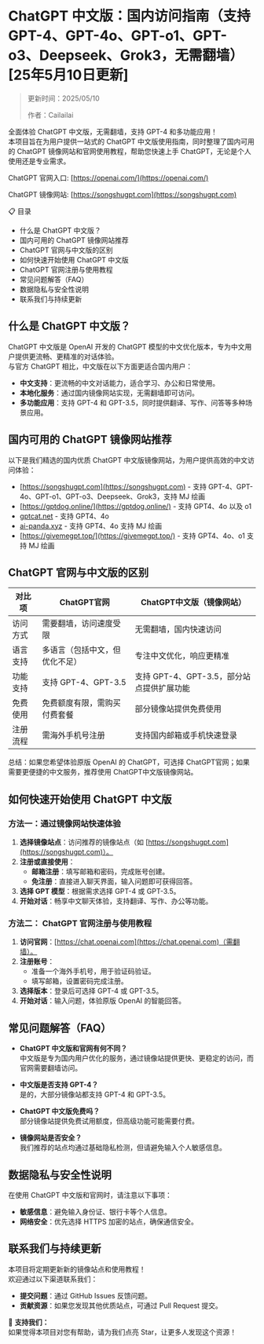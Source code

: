 # ChatGPT 中文版：国内访问指南（支持GPT-4、GPT-4o、GPT-o1、GPT-o3、Deepseek、Grok3，无需翻墙）[25年5月10日更新]

> 更新时间：2025/05/10
>   
> 作者：Cailailai  

全面体验 ChatGPT 中文版，无需翻墙，支持 GPT-4 和多功能应用！  
本项目旨在为用户提供一站式的 ChatGPT 中文版使用指南，同时整理了国内可用的 ChatGPT 镜像网站和官网使用教程，帮助您快速上手 ChatGPT，无论是个人使用还是专业需求。

ChatGPT 官网入口: [https://openai.com/](https://openai.com/)  

ChatGPT 镜像网站: [https://songshugpt.com](https://songshugpt.com)

📋 目录
- 什么是 ChatGPT 中文版？
- 国内可用的 ChatGPT 镜像网站推荐
- ChatGPT 官网与中文版的区别
- 如何快速开始使用 ChatGPT 中文版
- ChatGPT 官网注册与使用教程
- 常见问题解答（FAQ）
- 数据隐私与安全性说明
- 联系我们与持续更新

## 什么是 ChatGPT 中文版？
ChatGPT 中文版是 OpenAI 开发的 ChatGPT 模型的中文优化版本，专为中文用户提供更流畅、更精准的对话体验。  
与官方 ChatGPT 相比，中文版在以下方面更适合国内用户：

- **中文支持**：更流畅的中文对话能力，适合学习、办公和日常使用。
- **本地化服务**：通过国内镜像网站实现，无需翻墙即可访问。
- **多功能应用**：支持 GPT-4 和 GPT-3.5，同时提供翻译、写作、问答等多种场景应用。

## 国内可用的 ChatGPT 镜像网站推荐
以下是我们精选的国内优质 ChatGPT 中文版镜像网站，为用户提供高效的中文访问体验：

- [https://songshugpt.com](https://songshugpt.com) - 支持 GPT-4、GPT-4o、GPT-o1、GPT-o3、Deepseek、Grok3，支持 MJ 绘画
- [https://gptdog.online/](https://gptdog.online/) - 支持 GPT4、4o 以及 o1
- [gptcat.net](gptcat.net/) - 支持 GPT4、4o
- [ai-panda.xyz](https://ai-panda.xyz/) - 支持 GPT4、4o 支持 MJ 绘画
- [https://givemegpt.top/](https://givemegpt.top/) - 支持 GPT4、4o、o1 支持 MJ 绘画

## ChatGPT 官网与中文版的区别
| 对比项         | ChatGPT官网                         | ChatGPT中文版（镜像网站）       |
| -------------- | ---------------------------------- | ------------------------------- |
| 访问方式       | 需要翻墙，访问速度受限              | 无需翻墙，国内快速访问          |
| 语言支持       | 多语言（包括中文，但优化不足）      | 专注中文优化，响应更精准        |
| 功能支持       | 支持 GPT-4、GPT-3.5                | 支持 GPT-4、GPT-3.5，部分站点提供扩展功能 |
| 免费使用       | 免费额度有限，需购买付费套餐        | 部分镜像站提供免费使用           |
| 注册流程       | 需海外手机号注册                   | 支持国内邮箱或手机快速登录      |

总结：如果您希望体验原版 OpenAI 的 ChatGPT，可选择 ChatGPT官网；如果需要更便捷的中文服务，推荐使用 ChatGPT中文版镜像网站。

## 如何快速开始使用 ChatGPT 中文版
### 方法一：通过镜像网站快速体验
1. **选择镜像站点**：访问推荐的镜像站点（如 [https://songshugpt.com](https://songshugpt.com)）。
2. **注册或直接使用**：
   - **邮箱注册**：填写邮箱和密码，完成账号创建。
   - **免注册**：直接进入聊天界面，输入问题即可获得回答。
3. **选择 GPT 模型**：根据需求选择 GPT-4 或 GPT-3.5。
4. **开始对话**：畅享中文聊天体验，支持翻译、写作、办公等功能。

### 方法二： ChatGPT 官网注册与使用教程
1. **访问官网**：[https://chat.openai.com](https://chat.openai.com)（需翻墙）。
2. **注册账号**：
   - 准备一个海外手机号，用于验证码验证。
   - 填写邮箱，设置密码完成注册。
3. **选择版本**：登录后可选择 GPT-4 或 GPT-3.5。
4. **开始对话**：输入问题，体验原版 OpenAI 的智能回答。

## 常见问题解答（FAQ）
- **ChatGPT 中文版和官网有何不同？**  
  中文版是专为国内用户优化的服务，通过镜像站提供更快、更稳定的访问，而官网需要翻墙访问。

- **中文版是否支持 GPT-4？**  
  是的，大部分镜像站都支持 GPT-4 和 GPT-3.5。

- **ChatGPT 中文版免费吗？**  
  部分镜像站提供免费试用额度，但高级功能可能需要付费。

- **镜像网站是否安全？**  
  我们推荐的站点均通过基础隐私检测，但请避免输入个人敏感信息。

## 数据隐私与安全性说明
在使用 ChatGPT 中文版和官网时，请注意以下事项：

- **敏感信息**：避免输入身份证、银行卡等个人信息。
- **网络安全**：优先选择 HTTPS 加密的站点，确保通信安全。

## 联系我们与持续更新
本项目将定期更新新的镜像站点和使用教程！  
欢迎通过以下渠道联系我们：

- **提交问题**：通过 GitHub Issues 反馈问题。
- **贡献资源**：如果您发现其他优质站点，可通过 Pull Request 提交。

🌟 **支持我们：**  
如果觉得本项目对您有帮助，请为我们点亮 Star，让更多人发现这个资源！
